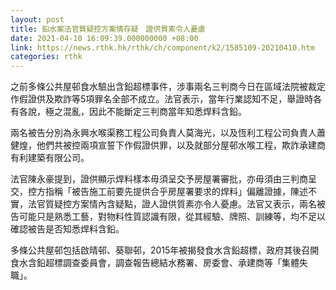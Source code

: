 ```yaml
---
layout: post
title: 鉛水案法官質疑控方案情存疑　證供質素令人憂慮
date: 2021-04-10 16:09:39.000000000 +08:00
link: https://news.rthk.hk/rthk/ch/component/k2/1585109-20210410.htm
categories: rthk
---
```


之前多條公共屋邨食水驗出含鉛超標事件，涉事兩名三判商今日在區域法院被裁定作假證供及欺詐等5項罪名全部不成立。法官表示，當年行業認知不足，舉證時各有各說，極之混亂，因此不能斷定三判商當年知悉焊料含鉛。

兩名被告分別為永興水喉渠務工程公司負責人莫海光，以及恆利工程公司負責人蕭健煌，他們共被控兩項宣誓下作假證供罪，以及就部分屋邨水喉工程，欺詐承建商有利建築有限公司。

法官陳永豪提到，證供顯示焊料樣本毋須呈交予房屋署審批，亦毋須由三判商呈交，控方指稱「被告施工前要先提供合乎房屋署要求的焊料」偏離證據，陳述不實，法官質疑控方案情內含疑點，證人證供質素亦令人憂慮。法官又表示，兩名被告可能只是熟悉工藝，對物料性質認識有限，從其經驗、牌照、訓練等，均不足以確認被告是否知悉焊料含鉛。

多條公共屋邨包括啟晴邨、葵聯邨，2015年被揭發食水含鉛超標，政府其後召開食水含鉛超標調查委員會，調查報告總結水務署、房委會、承建商等「集體失職」。
